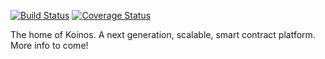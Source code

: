 [![Build Status](https://travis-ci.com/open-orchard/koinos.svg?token=1RDm23qrT8Smv7hLhwsm&branch=master)](https://travis-ci.com/open-orchard/koinos) [![Coverage Status](https://coveralls.io/repos/github/open-orchard/koinos/badge.svg?t=XW2LLJ)](https://coveralls.io/github/open-orchard/koinos)

The home of Koinos. A next generation, scalable, smart contract platform. More info to come!
